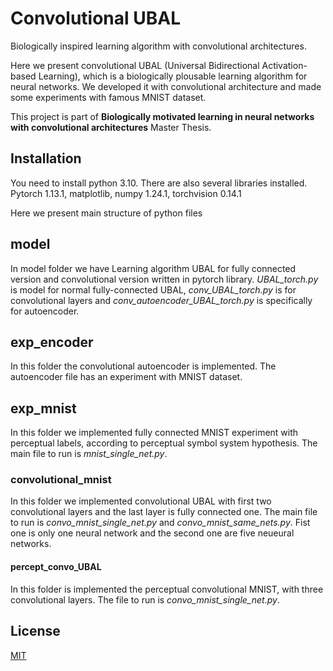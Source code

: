 # Convolutional UBAL
Biologically inspired learning algorithm with convolutional architectures.

Here we present convolutional UBAL (Universal Bidirectional Activation-based Learning), which is a biologically plousable learning algorithm for neural networks. We developed it with convolutional architecture and made some experiments with famous MNIST dataset.

This project is part of **Biologically motivated learning in neural networks with convolutional architectures** Master Thesis.

## Installation
You need to install python 3.10. There are also several libraries installed. Pytorch 1.13.1, matplotlib, numpy 1.24.1, torchvision 0.14.1

Here we present main structure of python files
## model
 In model folder we have Learning algorithm UBAL for fully connected version and convolutional version written in pytorch library. _UBAL_torch.py_ is model for normal fully-connected UBAL,  _conv_UBAL_torch.py_ is for convolutional layers and _conv_autoencoder_UBAL_torch.py_ is specifically for autoencoder.
 
## exp_encoder
In this folder the convolutional autoencoder is implemented. The autoencoder file has an experiment with MNIST dataset.

## exp_mnist
In this folder we implemented fully connected MNIST experiment with perceptual labels, according to perceptual symbol system hypothesis. The main file to run is _mnist_single_net.py_.
### convolutional_mnist

In this folder we implemented convolutional UBAL with first two convolutional layers and the last layer is fully connected one. The main file to run is _convo_mnist_single_net.py_ and _convo_mnist_same_nets.py_. Fist one is only one neural network and the second one are five neueural networks. 

#### percept_convo_UBAL

In this folder is implemented the perceptual convolutional MNIST, with three convolutional layers. The file to run is _convo_mnist_single_net.py_.
 
 
 
 ## License

[MIT](https://choosealicense.com/licenses/mit/)
